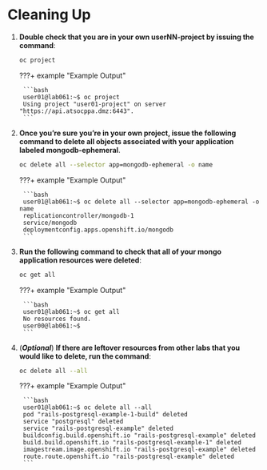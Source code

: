 # Cleaning Up

1. **Double check that you are in your own userNN-project by issuing the command**:

    ```bash
    oc project
    ```

    ???+ example "Example Output"

        ```bash
        user01@lab061:~$ oc project
        Using project "user01-project" on server "https://api.atsocppa.dmz:6443".
        ```

1. **Once you’re sure you’re in your own project, issue the following command to delete all objects associated with your application labeled mongodb-ephemeral**.  

    ```bash
    oc delete all --selector app=mongodb-ephemeral -o name
    ```

    ???+ example "Example Output"

        ```bash
        user01@lab061:~$ oc delete all --selector app=mongodb-ephemeral -o name
        replicationcontroller/mongodb-1
        service/mongodb
        deploymentconfig.apps.openshift.io/mongodb
        ```

1. **Run the following command to check that all of your mongo application resources were deleted**:

    ```bash
    oc get all
    ```

    ???+ example "Example Output"

        ```bash
        user01@lab061:~$ oc get all
        No resources found.
        user00@lab061:~$
        ```

1. (***Optional***) **If there are leftover resources from other labs that you would like to delete, run the command**:

    ```bash
    oc delete all --all
    ```

    ???+ example "Example Output"

        ```bash
        user01@lab061:~$ oc delete all --all
        pod "rails-postgresql-example-1-build" deleted
        service "postgresql" deleted
        service "rails-postgresql-example" deleted
        buildconfig.build.openshift.io "rails-postgresql-example" deleted
        build.build.openshift.io "rails-postgresql-example-1" deleted
        imagestream.image.openshift.io "rails-postgresql-example" deleted
        route.route.openshift.io "rails-postgresql-example" deleted
        ```
